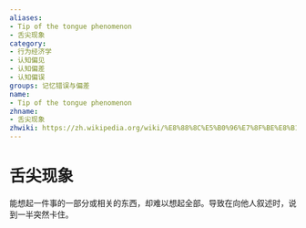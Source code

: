```yaml
---
aliases:
- Tip of the tongue phenomenon
- 舌尖现象
category:
- 行为经济学
- 认知偏见
- 认知偏差
- 认知偏误
groups: 记忆错误与偏差
name:
- Tip of the tongue phenomenon
zhname:
- 舌尖现象
zhwiki: https://zh.wikipedia.org/wiki/%E8%88%8C%E5%B0%96%E7%8F%BE%E8%B1%A1
---
```


# 舌尖现象

能想起一件事的一部分或相关的东西，却难以想起全部。导致在向他人叙述时，说到一半突然卡住。
